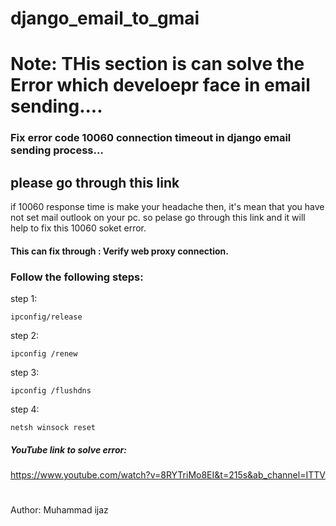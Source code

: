# django_email_to_gmai

# Note: THis section is can solve the Error which develoepr face in email sending....

### Fix error code 10060 connection timeout in django email sending process...

## please go through this link
if 10060 response time is make your headache then, it's mean that you have not set mail outlook on your pc. so pelase go through this link and it will help to fix this 10060 soket error.

#### This can fix through : Verify web proxy connection.

### Follow the following steps: 
step 1:

    ipconfig/release

step 2:

    ipconfig /renew

step 3:

    ipconfig /flushdns
  
step 4:

    netsh winsock reset


##### YouTube link to solve error:
https://www.youtube.com/watch?v=8RYTriMo8EI&t=215s&ab_channel=ITTV

#
Author: Muhammad ijaz 




